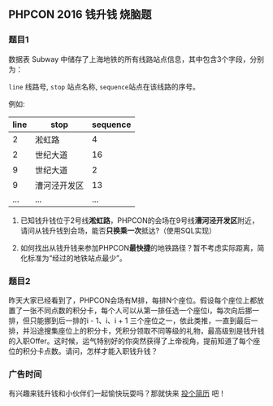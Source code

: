 ## PHPCON 2016 钱升钱 烧脑题

### 题目1

数据表 Subway 中储存了上海地铁的所有线路站点信息，其中包含3个字段，分别为：

`line` 线路号, `stop` 站点名称, `sequence`站点在该线路的序号。

例如:

| line  | stop          | sequence |
| ----- | ------------- | -------- |
| 2     | 淞虹路        | 4        |
| 2     | 世纪大道      | 16       |
| 9     | 世纪大道      | 2        |
| 9     | 漕河泾开发区  | 13       |
| ...   | ...           | ...      |


1. 已知钱升钱位于2号线**淞虹路**，PHPCON的会场在9号线**漕河泾开发区**附近，请问从钱升钱到会场，能否**只换乘一次**抵达?（使用SQL实现）

2. 如何找出从钱升钱来参加PHPCON**最快捷**的地铁路径？暂不考虑实际距离，简化标准为“经过的地铁站点最少”。


### 题目2

昨天大家已经看到了，PHPCON会场有M排，每排N个座位。假设每个座位上都放置了一张不同点数的积分卡，每个人可以从第一排任选一个座位i，每次向后挪一排，但只能挪到后一排的i - 1、i、i + 1 三个座位之一，依此类推，一直到最后一排，并沿途搜集座位上的积分卡，凭积分领取不同等级的礼物，最高级别是钱升钱的入职Offer。这时候，运气特别好的你突然获得了上帝视角，提前知道了每个座位的积分卡点数。请问，怎样才能入职钱升钱？


### 广告时间

有兴趣来钱升钱和小伙伴们一起愉快玩耍吗？那就快来 [投个简历](http://www.lagou.com/jobs/215545.html?source=felix021@github) 吧！
